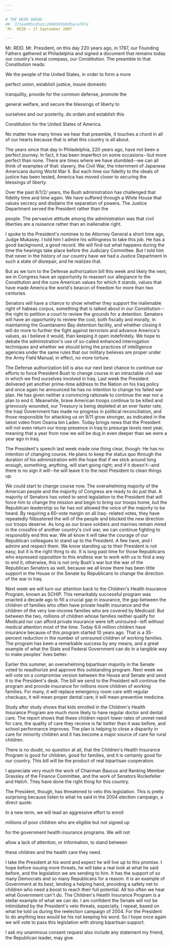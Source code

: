 ```yaml
---
---

# THE WEEK AHEAD
## `371ee995cd5a1c2888901b0d5aca707a`
`Mr. REID — 17 September 2007`

---
```



Mr. REID. Mr. President, on this day 220 years ago, in 1787, our 
Founding Fathers gathered at Philadelphia and signed a document that 
remains today our country's moral compass, our Constitution. The 
preamble to that Constitution reads:




 We the people of the United States, in order to form a more 


 perfect union, establish justice, insure domestic 


 tranquility, provide for the common defense, promote the 


 general welfare, and secure the blessings of liberty to 


 ourselves and our posterity, do ordain and establish this 


 Constitution for the United States of America.


No matter how many times we hear that preamble, it touches a chord in 
all of our hearts because that is what this country is all about.

The years since that day in Philadelphia, 220 years ago, have not 
been a perfect journey. In fact, it has been imperfect on some 
occasions--but more perfect than none. There are times where we have 
stumbled--we can all think of examples of that: slavery, the Civil War, 
the internment of Japanese Americans during World War II. But each time 
our fidelity to the ideals of justice has been tested, America has 
moved closer to securing the blessings of liberty.

Over the past 6/1/2/ years, the Bush administration has challenged 
that fidelity time and time again. We have suffered through a White 
House that values secrecy and disdains the separation of powers. The 
Justice Department served the President rather than the


people. The pervasive attitude among the administration was that civil 
liberties are a nuisance rather than an inalienable right.


I spoke to the President's nominee to be Attorney General a short 
time ago, Judge Mukasey. I told him I admire his willingness to take 
this job. He has a good background, a good record. We will find out 
what happens during the time the hearings take place before the 
Judiciary Committee. But I told him that never in the history of our 
country have we had a Justice Department in such a state of disrepair, 
and he realizes that.

But as we turn to the Defense authorization bill this week and likely 
the next, we in Congress have an opportunity to reassert our allegiance 
to the Constitution and the core American values for which it stands, 
values that have made America the world's beacon of freedom for more 
than two centuries.

Senators will have a chance to show whether they support the 
inalienable right of habeas corpus, something that is talked about in 
our Constitution--the right to petition a court to review the grounds 
for a detention. Senators will have an opportunity to review the cost, 
both fiscally and morally, in maintaining the Guantanamo Bay detention 
facility, and whether closing it will do more to further the fight 
against terrorism and advance America's values, as I believe it would, 
than keeping it open indefinitely. We hope to debate the 
administration's use of so-called enhanced interrogation techniques and 
whether we should bring the practices of intelligence agencies under 
the same rules that our military believes are proper under the Army 
Field Manual; in effect, no more torture.

The Defense authorization bill is also our next best chance to 
continue our efforts to force President Bush to change course in an 
intractable civil war in which we find ourselves involved in Iraq. Last 
week the President delivered yet another prime-time address to the 
Nation on his Iraq policy and once again he announced he has no 
intention to change his failed war plan. He has given neither a 
convincing rationale to continue the war nor a plan to end it. 
Meanwhile, brave American troops continue to be killed and grievously 
wounded, our Treasury is being depleted at an ever faster rate, the 
Iraqi Government has made no progress in political reconciliation, and 
those responsible for attacking us on 
9/11 grow stronger, as indicated in the latest video from Osama bin 
Laden. Today brings news that the President will not even return our 
troop presence in Iraq to presurge levels next year, meaning that a 
year from now we will be dug in even deeper than we were a year ago in 
Iraq.

The President's speech last week made one thing clear, though: He has 
no intention of changing course. He plans to keep the status quo 
through the duration of his administration with the hope that if we 
stick around long enough, something, anything, will start going right; 
and if it doesn't--and there is no sign it will--he will leave it to 
the next President to clean things up.

We could start to change course now. The overwhelming majority of the 
American people and the majority of Congress are ready to do just that. 
A majority of Senators has voted to send legislation to the President 
that will force him to change the mission and begin to bring our troops 
home, but the Republican leadership so far has not allowed the voice of 
the majority to be heard. By requiring a 60-vote margin on all Iraq-
related votes, they have repeatedly filibustered the will of the people 
and blocked the new direction our troops deserve. As long as our brave 
soldiers and marines remain mired in the crossfire of another country's 
civil war, we can continue fighting to responsibly end this war. We all 
know it will take the courage of our Republican colleagues to stand up 
to the President. A few have, and I admire and respect them. We know 
standing up to their President is not easy, but it is the right thing 
to do. It is long past time for those Republicans who expressed 
opposition to this endless war to work with us to find a way to end it; 
otherwise, this is not only Bush's war but the war of the Republican 
Senators as well, because we all know there has been little support in 
the House or the Senate by Republicans to change the direction of the 
war in Iraq.

Next week we will turn our attention back to the Children's Health 
Insurance Program, known as SCHIP. This remarkably successful program 
was enacted a decade ago to fill a crucial gap in insurance, the gap 
between the children of families who often have private health 
insurance and the children of the very low-income families who are 
covered by Medicaid. But between the two, millions of children whose 
families neither qualify for Medicaid nor can afford private insurance 
were left uninsured--left without medical attention most of the time. 
Today 6.6 million children have insurance because of this program 
started 10 years ago. That is a 35-percent reduction in the number of 
uninsured children of working families. The program has been a 
remarkable success by any means, and a great example of what the State 
and Federal Government can do in a tangible way to make peoples' lives 
better.

Earlier this summer, an overwhelming bipartisan majority in the 
Senate voted to reauthorize and approve this outstanding program. Next 
week we will vote on a compromise version between the House and Senate 
and send it to the President's desk. The bill we send to the President 
will continue the program and provide insurance for millions more 
children of working families. For many, it will replace emergency room 
care with regular checkups; it will mean proper dental care; it will 
mean preventive medicine.

Study after study shows that kids enrolled in the Children's Health 
Insurance Program are much more likely to have regular doctor and 
dental care. The report shows that these children report lower rates of 
unmet need for care, the quality of care they receive is far better 
than it was before, and school performance improves. The plan is 
helping to close a disparity in care for minority children and it has 
become a major source of care for rural children.

There is no doubt, no question at all, that the Children's Health 
Insurance Program is good for children, good for families, and it is 
certainly good for our country. This bill will be the product of real 
bipartisan cooperation.

I appreciate very much the work of Chairman Baucus and Ranking Member 
Grassley of the Finance Committee, and the work of Senators Rockefeller 
and Hatch. They have done the right thing for this country.

The President, though, has threatened to veto this legislation. This 
is pretty surprising because listen to what he said in the 2004 
election campaign, a direct quote:




 In a new term, we will lead an aggressive effort to enroll 


 millions of poor children who are eligible but not signed up 


 for the government health insurance programs. We will not 


 allow a lack of attention, or information, to stand between 


 these children and the health care they need.


I take the President at his word and expect he will live up to this 
promise. I hope before issuing more threats, he will take a real look 
at what he said before, and the legislation we are sending to him. It 
has the support of so many Democrats and so many Republicans for a 
reason. It is an example of Government at its best, lending a helping 
hand, providing a safety net to children who need a boost to reach 
their full potential. All too often we hear what Government can't do. 
The Children's Health Insurance Program is a stellar example of what we 
can do. I am confident the Senate will not be intimidated by the 
President's veto threats, especially, I repeat, based on what he told 
us during the reelection campaign of 2004. For the President to do 
anything less would be his not keeping his word. So I hope once again 
we will vote to pass this legislation with strong bipartisan support.

I ask my unanimous consent request also include any statement my 
friend, the Republican leader, may give.